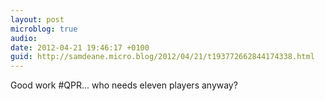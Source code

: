 ```yaml
---
layout: post
microblog: true
audio: 
date: 2012-04-21 19:46:17 +0100
guid: http://samdeane.micro.blog/2012/04/21/t193772662844174338.html
---
```

Good work #QPR... who needs eleven players anyway?
